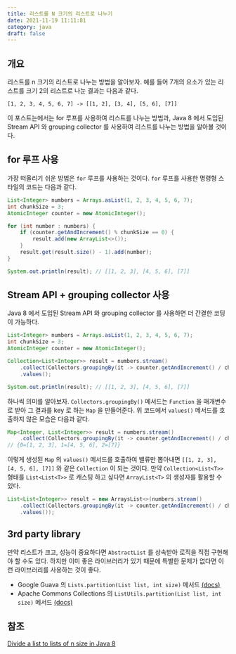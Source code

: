 ```yaml
---
title: 리스트를 N 크기의 리스트로 나누기
date: 2021-11-19 11:11:81
category: java
draft: false
---
```


## 개요

리스트를 n 크기의 리스트로 나누는 방법을 알아보자. 예를 들어 7개의 요소가 있는 리스트를 크기 2의 리스트로 나눈 결과는 다음과 같다.

```
[1, 2, 3, 4, 5, 6, 7] -> [[1, 2], [3, 4], [5, 6], [7]]
```

이 포스트는에서는 for 루프를 사용하여 리스트를 나누는 방법과, Java 8 에서 도입된 Stream API 와 grouping collector 를 사용하여 리스트를 나누는 방법을 알아볼 것이다.

## for 루프 사용

가장 떠올리기 쉬운 방법은 `for` 루프를 사용하는 것이다. `for` 루프를 사용한 명령형 스타일의 코드는 다음과 같다.

```java
List<Integer> numbers = Arrays.asList(1, 2, 3, 4, 5, 6, 7);
int chunkSize = 3;
AtomicInteger counter = new AtomicInteger();

for (int number : numbers) {
    if (counter.getAndIncrement() % chunkSize == 0) {
        result.add(new ArrayList<>());
    }
    result.get(result.size() - 1).add(number);
}

System.out.println(result); // [[1, 2, 3], [4, 5, 6], [7]]
```

## Stream API + grouping collector 사용

Java 8 에서 도입된 Stream API 와 grouping collector 를 사용하면 더 간결한 코딩이 가능하다.

```java
List<Integer> numbers = Arrays.asList(1, 2, 3, 4, 5, 6, 7);
int chunkSize = 3;
AtomicInteger counter = new AtomicInteger();

Collection<List<Integer>> result = numbers.stream()
    .collect(Collectors.groupingBy(it -> counter.getAndIncrement() / chunkSize))
    .values();

System.out.println(result); // [[1, 2, 3], [4, 5, 6], [7]]
```

하나씩 의미를 알아보자. `Collectors.groupingBy()` 메서드는 `Function` 을 매개변수로 받아 그 결과를 key 로 하는 `Map` 을 만들어준다. 위 코드에서 `values()` 메서드를 호출하지 않은 모습은 다음과 같다.

```java
Map<Integer, List<Integer>> result = numbers.stream()
    .collect(Collectors.groupingBy(it -> counter.getAndIncrement() / chunkSize));
// {0=[1, 2, 3], 1=[4, 5, 6], 2=[7]}
```

이렇게 생성된 `Map` 의 `values()` 메서드를 호출하여 밸류만 뽑아내면 `[[1, 2, 3], [4, 5, 6], [7]]` 와 같은 `Collection` 이 되는 것이다. 만약 `Collection<List<T>>` 형태를 `List<List<T>>` 로 캐스팅 하고 싶다면 `ArrayList<T>` 의 생성자를 활용할 수 있다.

```java
List<List<Integer>> result = new ArraysList<>(numbers.stream()
    .collect(Collectors.groupingBy(it -> counter.getAndIncrement() / chunkSize))
    .values());
```

## 3rd party library

만약 리스트가 크고, 성능이 중요하다면 `AbstractList` 를 상속받아 로직을 직접 구현해야 할 수도 있다. 하지만 이미 좋은 라이브러리가 있기 때문에 특별한 문제가 없다면 이런 라이브러리를 사용하는 것이 좋다.

* Google Guava 의 `Lists.partition(List list, int size)` 메서드 [(docs)](https://guava.dev/releases/snapshot-jre/api/docs/com/google/common/collect/Lists.html#partition(java.util.List,int))
* Apache Commons Collections 의 `ListUtils.partition(List list, int size)` 메서드 [(docs)](https://commons.apache.org/proper/commons-collections/apidocs/org/apache/commons/collections4/ListUtils.html#partition-java.util.List-int-)

## 참조

[Divide a list to lists of n size in Java 8](https://e.printstacktrace.blog/divide-a-list-to-lists-of-n-size-in-Java-8/)
